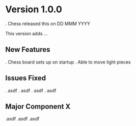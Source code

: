 # Version 1.0.0

. Chess released this on DD MMM YYYY

This version adds ...

## New Features

. Chess board sets up on startup
. Able to move light pieces

## Issues Fixed

. asdf
. asdf
. asdf
. asdf

## Major Component X

.asdf
.asdf
.asdf
